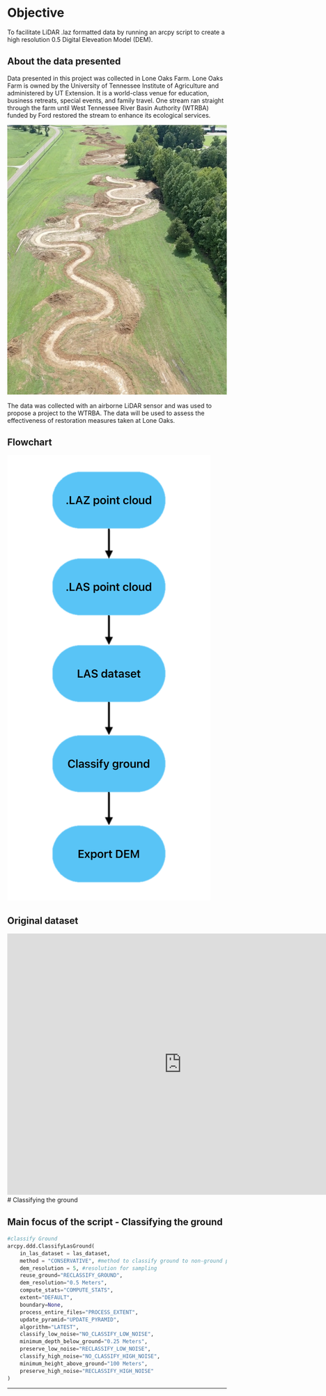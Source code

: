 # Objective
To facilitate LiDAR .laz formatted data by running an arcpy script to create a high resolution 0.5 Digital Eleveation Model (DEM).

## About the data presented
Data presented in this project was collected in Lone Oaks Farm. Lone Oaks Farm is owned by the University of Tennessee Institute of Agriculture and administered by UT Extension.  It is a world-class venue for education, business retreats, special events, and family travel. One stream ran straight through the farm until West Tennessee River Basin Authority (WTRBA) funded by Ford restored the stream to enhance its ecological services.

![Alt Text](/lone1.png)

The data was collected with an airborne LiDAR sensor and was used to propose a project to the WTRBA. The data will be used to assess the effectiveness of restoration measures taken at Lone Oaks.

## Flowchart

![Alt Text](/flowchart.png)

## Original dataset
<iframe width="800" height="600" frameborder="0" scrolling="no" allowfullscreen src="https://arcg.is/y5rab"></iframe>
# Classifying the ground

## Main focus of the script - Classifying the ground
```python
#classify Ground
arcpy.ddd.ClassifyLasGround(
    in_las_dataset = las_dataset,
    method = "CONSERVATIVE", #method to classify ground to non-ground points
    dem_resolution = 5, #resolution for sampling
    reuse_ground="RECLASSIFY_GROUND",
    dem_resolution="0.5 Meters",
    compute_stats="COMPUTE_STATS",
    extent="DEFAULT",
    boundary=None,
    process_entire_files="PROCESS_EXTENT",
    update_pyramid="UPDATE_PYRAMID",
    algorithm="LATEST",
    classify_low_noise="NO_CLASSIFY_LOW_NOISE",
    minimum_depth_below_ground="0.25 Meters",
    preserve_low_noise="RECLASSIFY_LOW_NOISE",
    classify_high_noise="NO_CLASSIFY_HIGH_NOISE",
    minimum_height_above_ground="100 Meters",
    preserve_high_noise="RECLASSIFY_HIGH_NOISE"
)
```


---



